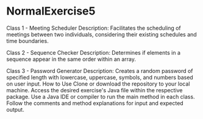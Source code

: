﻿# NormalExercise5
Class 1 - Meeting Scheduler
Description: Facilitates the scheduling of meetings between two individuals, considering their existing schedules and time boundaries.

Class 2 - Sequence Checker
Description: Determines if elements in a sequence appear in the same order within an array.

Class 3 - Password Generator
Description: Creates a random password of specified length with lowercase, uppercase, symbols, and numbers based on user input.
How to Use
Clone or download the repository to your local machine.
Access the desired exercise's Java file within the respective package.
Use a Java IDE or compiler to run the main method in each class.
Follow the comments and method explanations for input and expected output.

